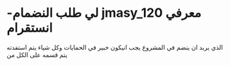 # -لي طلب النضمام jmasy_120 معرفي انستقرام
الذي يربد ان ينضم في المشروع يجب انيكون خبير  في الحمايات وكل شياء يتم استفدته يتم  قسمه على الكل من 
